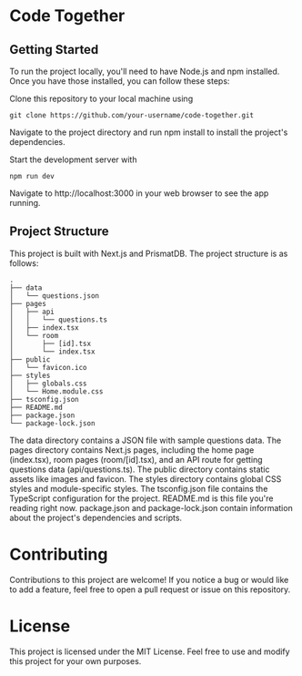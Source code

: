 # Code Together

## Getting Started
To run the project locally, you'll need to have Node.js and npm installed. Once you have those installed, you can follow these steps:

Clone this repository to your local machine using 

```
git clone https://github.com/your-username/code-together.git
```

Navigate to the project directory and run npm install to install the project's dependencies.

Start the development server with 

```
npm run dev
```

Navigate to http://localhost:3000 in your web browser to see the app running.

## Project Structure
This project is built with Next.js and PrismatDB. The project structure is as follows:

```
.
├── data
│   └── questions.json
├── pages
│   ├── api
│   │   └── questions.ts
│   ├── index.tsx
│   └── room
│       ├── [id].tsx
│       └── index.tsx
├── public
│   └── favicon.ico
├── styles
│   ├── globals.css
│   └── Home.module.css
├── tsconfig.json
├── README.md
├── package.json
└── package-lock.json
```

The data directory contains a JSON file with sample questions data.
The pages directory contains Next.js pages, including the home page (index.tsx), room pages (room/[id].tsx), and an API route for getting questions data (api/questions.ts).
The public directory contains static assets like images and favicon.
The styles directory contains global CSS styles and module-specific styles.
The tsconfig.json file contains the TypeScript configuration for the project.
README.md is this file you're reading right now.
package.json and package-lock.json contain information about the project's dependencies and scripts.

# Contributing
Contributions to this project are welcome! If you notice a bug or would like to add a feature, feel free to open a pull request or issue on this repository.

# License
This project is licensed under the MIT License. Feel free to use and modify this project for your own purposes.
